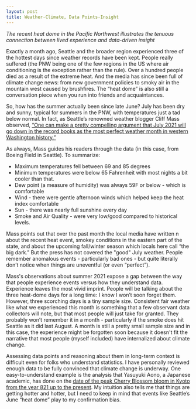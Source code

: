 ```yaml
---
layout: post
title: Weather-Climate, Data Points-Insight
---
```


*The recent heat dome in the Pacific Northwest illustrates the tenuous connection between lived experience and data-driven insight*

<!--excerpt--> 

Exactly a month ago, Seattle and the broader region experienced three of the hottest days since weather records have been kept. People really suffered (the PNW being one of the few regions in the US where air conditioning is the exception rather than the rule). Over a hundred people died as a result of the extreme heat. And the media has since been full of climate change news: from new government policies to smoky air in the mountain west caused by brushfires. The “heat dome” is also still a conversation piece when you run into friends and acquaintances.

So, how has the summer actually been since late June? July has been dry and sunny, typical for summers in the PNW, with temperatures just a tad below normal. In fact, as Seattle’s renowned weather blogger Cliff Mass observed, [“One can make a pretty compelling argument that July 2021 will go down in the record books as the most perfect weather month in western Washington history.”](https://cliffmass.blogspot.com/2021/07/the-most-perfect-weather-month-in.html)

As always, Mass guides his readers through the data (in this case, from Boeing Field in Seattle). To summarize:
- Maximum temperatures fell between 69 and 85 degrees
- Minimum temperatures were below 65 Fahrenheit with most nights a bit cooler than that.
- Dew point (a measure of humidity) was always 59F or below - which is comfortable
- Wind - there were  gentle afternoon winds which helped keep the heat index comfortable
- Sun - there was nearly full sunshine every day
- Smoke and Air Quality - were very low/good compared to historical levels.

Mass points out that over the past month the local media have written n about the recent heat event, smokey conditions in the eastern part of the state, and about the upcoming fall/winter season which locals here call “the big dark.”  But the press has not covered the "good" July weather. People remember anomalous events - particularly bad ones - but quite literally don’t notice when things are uneventful (or even “perfect”).

Mass's observations about summer 2021 expose a gap between the way that people experience events versus how they understand data. Experience leaves the most vivid imprint. People will be talking about the three heat-dome days for a long time: I know I won’t soon forget them. However, three scorching days is a tiny sample size. Consistent fair weather like what we experienced this month is something that a few  observant data collectors will note, but that most people will just take for granted. They probably won’t remember it in a month - particularly if the smoke does hit Seattle as it did last August. A month is still a pretty small sample size and in this case, the experience might be forgotten soon because it doesn't fit the narrative that most people (myself included) have internalized about climate change.

Assessing  data points and reasoning about them in long-term context is difficult even for folks who understand statistics.  I have personally reviewed enough data to be fully convinced that climate change is underway. One easy-to-understand example is the analysis that Yasuyuki Aono, a Japanese academic, has done on the [date of the peak Cherry Blossom bloom in Kyoto from the year 821 up to the present](https://www.bbc.com/news/world-asia-56574142). My intuition also tells me that things are getting hotter and hotter, but I need to keep in mind that events like Seattle’s June “heat dome” play to my confirmation bias.


